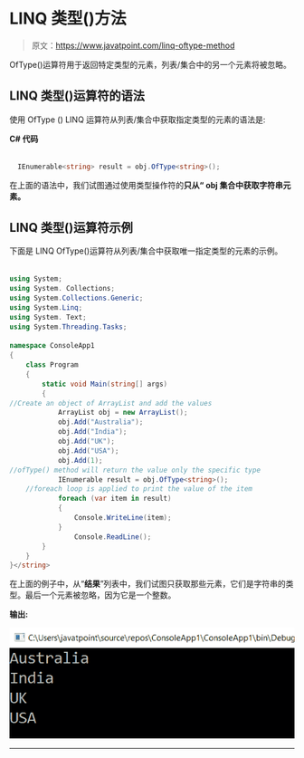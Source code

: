 # LINQ 类型()方法

> 原文：<https://www.javatpoint.com/linq-oftype-method>

OfType()运算符用于返回特定类型的元素，列表/集合中的另一个元素将被忽略。

## LINQ 类型()运算符的语法

使用 OfType () LINQ 运算符从列表/集合中获取指定类型的元素的语法是:

**C# 代码**

```cs

  IEnumerable<string> result = obj.OfType<string>();

```

在上面的语法中，我们试图通过使用类型操作符的**只从“ **obj** 集合中获取字符串元素。**

## LINQ 类型()运算符示例

下面是 LINQ OfType()运算符从列表/集合中获取唯一指定类型的元素的示例。

```cs

using System;
using System. Collections;
using System.Collections.Generic;
using System.Linq;
using System. Text;
using System.Threading.Tasks;

namespace ConsoleApp1
{
    class Program
    {
        static void Main(string[] args)
        {
//Create an object of ArrayList and add the values
            ArrayList obj = new ArrayList();
            obj.Add("Australia");
            obj.Add("India");
            obj.Add("UK");
            obj.Add("USA");
            obj.Add(1);
//ofType() method will return the value only the specific type
            IEnumerable result = obj.OfType<string>();
    //foreach loop is applied to print the value of the item
            foreach (var item in result)
            {
                Console.WriteLine(item);
            }
                Console.ReadLine();
        }
    }
}</string> 
```

在上面的例子中，从“**结果**”列表中，我们试图只获取那些元素，它们是字符串的类型。最后一个元素被忽略，因为它是一个整数。

**输出:**

![LINQ OfType() Method](img/049e43dcf4777c1d697bdd76c354d590.png)

* * *